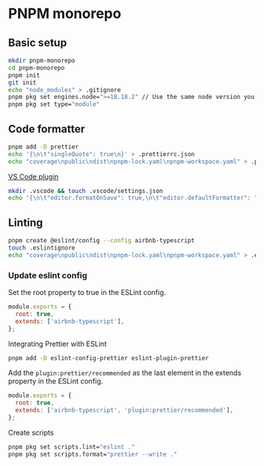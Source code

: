 # PNPM monorepo

## Basic setup

```sh
mkdir pnpm-monorepo
cd pnpm-monorepo
pnpm init
git init
echo "node_modules" > .gitignore
pnpm pkg set engines.node=">=18.18.2" // Use the same node version you installed
pnpm pkg set type="module"
```

## Code formatter

```sh
pnpm add -D prettier
echo '{\n\t"singleQuote": true\n}' > .prettierrc.json
echo "coverage\npublic\ndist\npnpm-lock.yaml\npnpm-workspace.yaml" > .prettierignore
```

[VS Code plugin](https://marketplace.visualstudio.com/items?itemName=esbenp.prettier-vscode)

```sh
mkdir .vscode && touch .vscode/settings.json
echo '{\n\t"editor.formatOnSave": true,\n\t"editor.defaultFormatter": "esbenp.prettier-vscode"\n}' > .vscode/settings.json
```

## Linting

```sh
pnpm create @eslint/config --config airbnb-typescript
touch .eslintignore
echo "coverage\npublic\ndist\npnpm-lock.yaml\npnpm-workspace.yaml" > .eslintignore
```

### Update eslint config

Set the root property to true in the ESLint config.

```js
module.exports = {
  root: true,
  extends: ['airbnb-typescript'],
};
```

Integrating Prettier with ESLint

```sh
pnpm add -D eslint-config-prettier eslint-plugin-prettier
```

Add the `plugin:prettier/recommended` as the last element in the extends property in the ESLint config.

```js
module.exports = {
  root: true,
  extends: ['airbnb-typescript', 'plugin:prettier/recommended'],
};
```

Create scripts

```sh
pnpm pkg set scripts.lint="eslint ."
pnpm pkg set scripts.format="prettier --write ."
```
